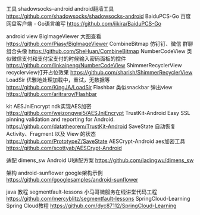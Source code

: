 
工具
shadowsocks-android android翻墙工具 https://github.com/shadowsocks/shadowsocks-android
BaiduPCS-Go 百度网盘客户端 - Go语言编写 https://github.com/iikira/BaiduPCS-Go

android 
view
BigImageViewer 大图查看 https://github.com/Piasy/BigImageViewer
CombineBitmap 仿钉钉、微信 群聊组合头像 https://github.com/SheHuan/CombineBitmap
NumberCodeView 类似微信支付和支付宝支付的时候输入密码面板的控件 https://github.com/linkaipeng/NumberCodeView
ShimmerRecyclerView recyclerview打开占位效果 https://github.com/sharish/ShimmerRecyclerView
LoadSir 优雅地处理加载中，重试，无数据等 https://github.com/KingJA/LoadSir
Flashbar 类似snackbar 弹出view https://github.com/aritraroy/Flashbar

kit
AESJniEncrypt ndk实现AES加密 https://github.com/weizongwei5/AESJniEncrypt
TrustKit-Android Easy SSL pinning validation and reporting for Android.  https://github.com/datatheorem/TrustKit-Android
SaveState 自动恢复 Activity、Fragment 以及 View 的状态 https://github.com/PrototypeZ/SaveState
AESCrypt-Android aes加密工具 https://github.com/scottyab/AESCrypt-Android

适配
dimens_sw Android UI适配方案 https://github.com/ladingwu/dimens_sw

架构
android-sunflower google架构示例 https://github.com/googlesamples/android-sunflower

java
教程
segmentfault-lessons 小马哥微服务在线讲堂代码工程 https://github.com/mercyblitz/segmentfault-lessons
SpringCloud-Learning Spring Cloud教程 https://github.com/dyc87112/SpringCloud-Learning
